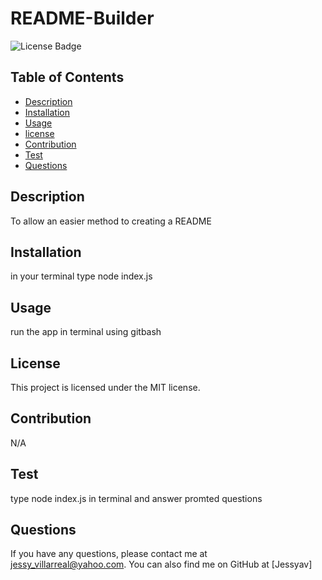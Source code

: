 
# README-Builder
![License Badge](https://img.shields.io/badge/license-MIT-blue)

## Table of Contents
- [Description](#description)
- [Installation](#installation)
- [Usage](#usage)
- [license](#license)
- [Contribution](#contribution)
- [Test](#test)
- [Questions](#questions)

## Description 
To allow an easier method to creating a README

## Installation
in your terminal type node index.js

## Usage
run the app in terminal using gitbash

## License
This project is licensed under the MIT license.

## Contribution
N/A

## Test
type node index.js in terminal and answer promted questions

## Questions
If you have any questions, please contact me at jessy_villarreal@yahoo.com. You can also find me on GitHub at [Jessyav]
